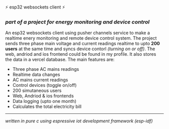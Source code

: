 :zap: esp32 websockets client :zap:
### *part of a project for energy monitoring and device control*

An esp32 websockets client using pusher channels service to make a realtime enery monitoring and remote device control system.
The project sends three phase main voltage and current readings realtime to upto **200 users** at the same time and syncs device contorl *(turning on or off)*.
The web, andriod and ios frontend could be found in my profile.
It also stores the data in a vercel database.
The main features are:
- Three phase AC mains readings
- Realtime data changes
- AC mains current readings
- Control devices (toggle on/off)
- 200 simutaneous users
- Web, Andriod & ios frontends
- Data logging (upto one month)
- Calculates the total electricity bill
---
*written in pure c using espressive iot development framework (esp-idf)*
